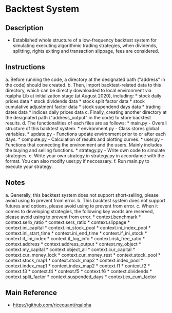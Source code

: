 # Backtest System

## Description
* Established whole structure of a low-frequency backtest system for simulating executing algorithmic trading strategies, when dividends, splitting, rights exiting and transaction slippage, fees are considered.

## Instructions
a.  Before running the code, a directory at the designated path ("address" in the code) should be created.
b.  Then, import backtest-related data to this directory, which can be directly downloaded to local environment via rqalpha Lib at initialization stage (at August 2020), including:
    * stock daily prices data
    * stock dividends data
    * stock split factor data
    * stock cumulative adjustment factor data
    * stock supendend days data
    * trading dates data
    * indices daily prices data
c.  Finally, creating another directory at the designated path ("address_output" in the code) to store backtest results.
d.  The functionalities of each files are as follows:
    * main.py - Overall structure of this backtest system.
    * environment.py - Class stores global variables.
    * update.py - Functions update environment prior to or after each days.
    * compute.py - Calculation of results and plotting curves.
    * user.py - Functions that connecting the environment and the users. Mainly includes the buying and selling functions.
    * strategy.py - Write own code to simulate strategies.
e.  Write your own strategy in strategy.py in accordance with the format. You can also modify user.py if neccessary.
f.  Run main.py to execute your strategy.

## Notes
a.  Generally, this backtest system does not support short-selling, please avoid using to prevent from error.
b.  This backtest system does not support futures and options, please avoid using to prevent from error.
c.  When it comes to developing strategies, the following key words are reserved, please avoid using to prevent from error.
    * context.benchmark 
    * context.serb_ratio 
    * context.sers_ratio
    * context.slippage
    * context.ini_capital 
    * context.ini_stock_pool
    * context.ini_index_pool 
    * context.ini_start_time
    * context.ini_end_time 
    * context.if_ini_stock
    * context.if_ini_index
    * context.if_log_info
    * context.risk_free_ratio 
    * context.address 
    * context.address_output
    * context.my_object
    * context.my_capital
    * context.object_all
    * context.cur_capital
    * context.cur_money_lock
    * context.cur_money_rest
    * context.stock_pool
    * context.stock_map1
    * context.stock_map2
    * context.index_pool
    * context.index_map1
    * context.index_map2
    * context.f1
    * context.f2
    * context.f3
    * context.f4
    * context.f5
    * context.f6
    * context.dividends
    * context.split_factor
    * context.suspended_days
    * context.ex_cum_factor

## Main Reference
* <a style='color: black;' href='https://github.com/ricequant/rqalpha' target='_blank'>https://github.com/ricequant/rqalpha</a>
